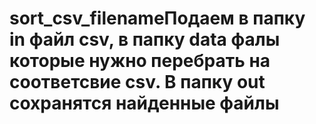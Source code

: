# sort_csv_filenameПодаем в папку in файл csv, в папку data фалы которые нужно перебрать на соответсвие csv. В папку out сохранятся найденные файлы
